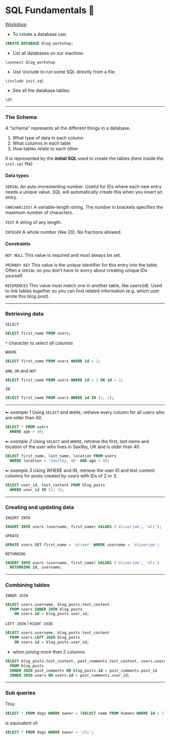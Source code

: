 # SQL Fundamentals 🧱

[Workshop](https://learn.foundersandcoders.com/workshops/sql-intro/)

- To create a database use:

```sql
CREATE DATABASE blog_workshop;
```

- List all databases on our machine:

```terminal
\connect blog_workshop
```

- Use \include to run some SQL directly from a file:

```terminal
\include init.sql
```

- See all the database tables:

```terminal
\dt
```

---

### The Schema

A “schema” represents all the different things in a database.

1. What type of data in each column
2. What columns in each table
3. How tables relate to each other

It is represented by the **_initial SQL_** used to create the tables (here inside the `init.sql` file)

#### Data types

`SERIAL`
An auto-incrementing number. Useful for IDs where each new entry needs a unique value. SQL will automatically create this when you insert an entry.

`VARCHAR(255)`
A variable-length string. The number in brackets specifies the maximum number of characters.

`TEXT`
A string of any length.

`INTEGER`
A whole number (like 20). No fractions allowed.

#### Constraints

`NOT NULL`
This value is required and must always be set.

`PRIMARY KEY`
This value is the unique identifier for this entry into the table. Often a `SERIAL` so you don’t have to worry about creating unique IDs yourself.

`REFERENCES`
This value must match one in another table, like users(id). Used to link tables together so you can find related information (e.g. which user wrote this blog post).

---

### Retrieving data

`SELECT`

```sql
SELECT first_name FROM users;
```

`*` character to _select all columns_

`WHERE`

```sql
SELECT first_name FROM users WHERE id = 1;
```

`AND`, `OR` and `NOT`

```sql
SELECT first_name FROM users WHERE id = 1 OR id = 2;
```

`IN`

```sql
SELECT first_name FROM users WHERE id IN (1, 2);
```

---

➼ _example 1_
Using `SELECT` and `WHERE`, retrieve every column for all users who are older than 40.

```sql
SELECT * FROM users
  WHERE age > 40;
```

➼ _example 2_
Using `SELECT` and `WHERE`, retrieve the first, last name and location of the user who lives in Saxilby, UK and is older than 40.

```sql
SELECT first_name, last_name, location FROM users
  WHERE location = 'Saxilby, UK' AND age > 40;
```

➼ _example 3_
Using WHERE and IN, retrieve the user ID and text content columns for posts created by users with IDs of 2 or 3.

```sql
SELECT user_id, text_content FROM blog_posts
  WHERE user_id IN (2, 3);
```

---

### Creating and updating data

`INSERT INTO`

```sql
INSERT INTO users (username, first_name) VALUES ('oliverjam', 'oli');
```

`UPDATE`

```sql
UPDATE users SET first_name = 'oliver' WHERE username = 'oliverjam';
```

`RETURNING`

```sql
INSERT INTO users (username, first_name) VALUES ('oliverjam', 'oli')
  RETURNING id, username;
```

---

### Combining tables

`INNER JOIN`

```sql
SELECT users.username, blog_posts.text_content
  FROM users INNER JOIN blog_posts
    ON users.id = blog_posts.user_id;
```

`LEFT JOIN` / `RIGHT JOIN`

```sql
SELECT users.username, blog_posts.text_content
  FROM users LEFT JOIN blog_posts
    ON users.id = blog_posts.user_id;
```

- _when joining more than 2 columns_

```sql
SELECT blog_posts.text_content, post_comments.text_content, users.username
  FROM blog_posts
  INNER JOIN post_comments ON blog_posts.id = post_comments.post_id
  INNER JOIN users ON users.id = post_comments.user_id;
```

---

### Sub queries

This:

```sql
SELECT * FROM dogs WHERE owner = (SELECT name FROM humans WHERE id = 1)
```

is equivalent of:

```sql
SELECT * FROM dogs WHERE owner = 'oli';
```
